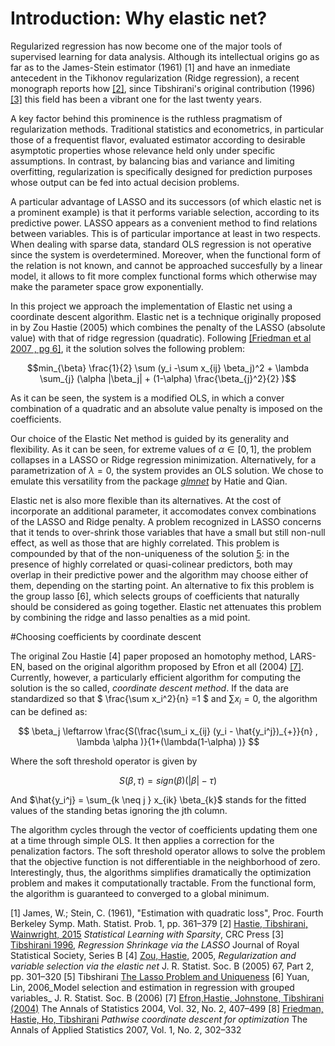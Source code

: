 # Introduction: Why elastic net?

Regularized regression has now become one of the major tools of supervised learning for data analysis. Although its intellectual origins go as far as to the James-Stein estimator (1961) [1] and have an inmediate antecedent in the Tikhonov regularization (Ridge regression), a recent monograph reports how [[2]](http://web.stanford.edu/~hastie/StatLearnSparsity/index.html), since Tibshirani's original contribution (1996) [[3]](http://statweb.stanford.edu/~tibs/lasso/lasso.pdf) this field has been a vibrant one for the last twenty years. 

A key factor behind this prominence is the ruthless pragmatism of regularization methods. Traditional statistics and econometrics, in particular those of a frequentist flavor, evaluated estimator according to desirable asymptotic properties whose relevance held only under specific assumptions. In contrast, by balancing bias and variance and limiting overfitting, regularization is specifically designed for prediction purposes whose output can be fed into actual decision problems.

A particular advantage of LASSO and its successors (of which elastic net is a prominent example) is that it performs variable selection, according to its predictive power. LASSO appears as a convenient method to find relations between variables. This is of particular importance at least in two respects. When dealing with sparse data, standard OLS regression is not operative since the system is overdetermined. Moreover, when the functional form of the relation is not known, and cannot be approached succesfully by a linear model, it allows to fit more complex functional forms which otherwise may make the parameter space grow exponentially.

In this project we approach the implementation of Elastic net using a coordinate descent algorithm. Elastic net is a technique originally proposed in by Zou Hastie (2005) which combines the penalty of the LASSO (absolute value) with that of ridge regression (quadratic). Following [[Friedman et al 2007 , pg 6]](http://arxiv.org/pdf/0708.1485.pdf), it the solution solves the following problem:

$$min_{\beta} \frac{1}{2} \sum (y_i -\sum x_{ij} \beta_j)^2 + \lambda \sum_{j} (\alpha |\beta_j| + (1-\alpha) \frac{\beta_{j}^2}{2} )$$

As it can be seen, the system is a modified OLS, in which a conver combination of a quadratic and an absolute value penalty is imposed on the coefficients. 

Our choice of the Elastic Net method is guided by its generality and flexibility. As it can be seen, for extreme values of $\alpha \in [0,1]$, the problem collapses in a LASSO or Ridge regression minimization. Alternatively, for a parametrization of $\lambda = 0$, the system provides an OLS solution. We chose to emulate this versatility from the package _[glmnet](https://web.stanford.edu/~hastie/glmnet/glmnet_alpha.html)_ by Hatie and Qian. 

Elastic net is also more flexible than its alternatives. At the cost of incorporate an additional parameter, it accomodates convex combinations of the LASSO and Ridge penalty.  A problem recognized in LASSO concerns that it tends to over-shrink those variables that have a small but still non-null effect, as well as those that are highly correlated.  This problem is compounded by that of the non-uniqueness of the solution [5](http://arxiv.org/abs/1206.0313): in the presence of highly correlated or quasi-colinear predictors, both may overlap in their predictive power and the algorithm may choose either of them, depending on the starting point. An alternative to fix this problem is the group lasso [6], which selects groups of coefficients that naturally should be considered as going together. Elastic net attenuates this problem by combining the ridge and lasso penalties as a mid point.

#Choosing coefficients by coordinate descent

The original Zou Hastie [4] paper proposed an homotophy method, LARS-EN, based on the original algorithm proposed by Efron et all (2004) [[7]](http://statweb.stanford.edu/~tibs/ftp/lars.pdf). Currently, however, a particularly efficient algorithm for computing the solution is the so called, _coordinate descent method_. If the data are standardized so that $ \frac{\sum x_i^2}{n} =1 $ and $\sum x_i=0$, the algorithm can be defined as:

$$ \beta_j \leftarrow \frac{S(\frac{\sum_i x_{ij} (y_i - \hat{y_i^j})_{+}}{n} , \lambda \alpha )}{1+(\lambda(1-\alpha) )} $$

Where the soft threshold operator is given by

$$S(\beta, \tau) = sign(\beta) (|\beta|-\tau)$$

And $\hat{y_i^j} = \sum_{k \neq j } x_{ik} \beta_{k}$ stands for the fitted values of the standing betas ignoring the jth column.

The algorithm cycles through the vector of coefficients updating them one at a time through simple OLS. It then applies a correction for the penalization factors. The soft threshold operator allows to solve the problem that the objective function is not differentiable in the neighborhood of zero. Interestingly, thus, the algorithms simplifies dramatically the optimization problem and makes it computationally tractable. From the functional form, the algorithm is guaranteed to converged to a global minimum. 



[1] James, W.; Stein, C. (1961), "Estimation with quadratic loss", Proc. Fourth Berkeley Symp. Math. Statist. Prob. 1, pp. 361–379
[2] [Hastie, Tibshirani, Wainwright, 2015](http://web.stanford.edu/~hastie/StatLearnSparsity/index.html) _Statistical Learning with Sparsity_, CRC Press
[3] [Tibshirani 1996](http://statweb.stanford.edu/~tibs/lasso/lasso.pdf), _Regression Shrinkage via the LASSO_ Journal of Royal Statistical Society, Series B
[4] [Zou, Hastie](https://web.stanford.edu/~hastie/Papers/B67.2%20(2005)%20301-320%20Zou%20&%20Hastie.pdf), 2005,  _Regularization and variable selection via the elastic net_ J. R. Statist. Soc. B (2005) 67, Part 2, pp. 301–320
[5] Tibshirani [The Lasso Problem and Uniqueness](http://arxiv.org/abs/1206.0313) 
[6] Yuan, Lin, 2006_Model selection and estimation in regression with grouped variables_ J. R. Statist. Soc. B (2006)
[7] [Efron,Hastie, Johnstone, Tibshirani (2004)](http://statweb.stanford.edu/~tibs/ftp/lars.pdf) The Annals of Statistics 2004, Vol. 32, No. 2, 407–499 
[8] [Friedman, Hastie, Ho, Tibshirani](http://arxiv.org/pdf/0708.1485.pdf) _Pathwise coordinate descent for optimization_ The Annals of Applied Statistics
2007, Vol. 1, No. 2, 302–332 
